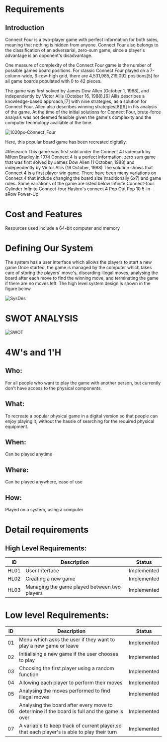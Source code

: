 # Requirements
## Introduction
Connect Four is a two-player game with perfect information for both sides, meaning that nothing is hidden from anyone. Connect Four also belongs to the classification of an adversarial, zero-sum game, since a player's advantage is an opponent's disadvantage.

One measure of complexity of the Connect Four game is the number of possible games board positions. For classic Connect Four played on a 7-column-wide, 6-row-high grid, there are 4,531,985,219,092 positions[5] for all game boards populated with 0 to 42 pieces.

The game was first solved by James Dow Allen (October 1, 1988), and independently by Victor Allis (October 16, 1988).[6] Allis describes a knowledge-based approach,[7] with nine strategies, as a solution for Connect Four. Allen also describes winning strategies[8][9] in his analysis of the game. At the time of the initial solutions for Connect Four, brute-force analysis was not deemed feasible given the game's complexity and the computer technology available at the time.

![1020px-Connect_Four](https://user-images.githubusercontent.com/101514346/161379238-06f32d5e-2f28-402a-aae6-bf65ed96def4.jpg)

Here, this popular board game has been recreated digitally.

#Research
This game was first sold under the Connect 4 trademark by Milton Bradley in 1974
Connect 4 is a perfect information, zero sum game that was first solved by James Dow Allen (1 October, 1988) and independently by Victor Allis (16 October, 1988)
The solution shows that Connect 4 is a first player win game.
There have been many variations on Connect 4 that include changing the board size (traditionally 6x7) and game rules. Some variations of the game are listed below
Infinite Connect-four
Cylinder Infinite Connect-four
Hasbro's connect 4
Pop Out
Pop 10
5-in-aRow
Power-Up

# Cost and Features
Resources used include a 64-bit computer and memory

# Defining Our System
The system has a user interface which allows the players to start a new game
Once started, the game is managed by the computer which takes care of storing the players' move's, discarding illegal moves, analysing the board after each move to find the winning move, and terminating the game if there are no moves left.
The high level system design is shown in the figure below

![SysDes](https://user-images.githubusercontent.com/101514346/161384643-cc8ceb72-5d8e-4b9d-ade2-8283c6e028a0.png)

# SWOT ANALYSIS

![SWOT](https://user-images.githubusercontent.com/101514346/161384831-caa05397-d44a-40c8-b7cd-2a3a5353fdd4.png)

# 4W's and 1'H
## Who:
For all people who want to play the game with another person, but currently don't have access to the physical components.

## What:
To recreate a popular physical game in a digital version so that people can enjoy playing it, without the hassle of searching for the required physical equipment.

## When:
Can be played anytime

## Where:
Can be played anywhere, ease of use

## How:
Played on a system, using a computer

# Detail requirements
## High Level Requirements:
| ID     |              Description                     |     Status           |
| ------ | -------------------------------------------- | -------------------- |
|  HL01  | User Interface                               | Implemented          |
|  HL02  | Creating a new game                          | Implemented          |
|  HL03  | Managing the game played between two players | Implemented          |

# Low level Requirements:
| ID     |              Description                                                                   |     Status           |
| ------ | ------------------------------------------------------------------------------------------ | -------------------- |
|    01  | Menu which asks the user if they want to play a new game or leave                          | Implemented          |
|    02  | Initialising a new game if the user chooses to play                                        | Implemented          |
|    03  | Choosing the first player using a random function                                          | Implemented          |
|    04  | Allowing each player to perform their moves                                                | Implemented          |
|    05  | Analysing the moves performed to find illegal moves                                        | Implemented          | 
|    06  |Analysing the board after every move to determine if the board is full and the game is over | Implemented          |
|    07  |A variable to keep track of current player,so that each player's is able to play their turn | Implemented          |
